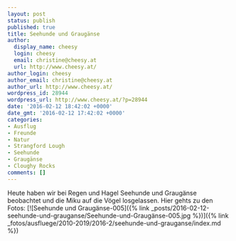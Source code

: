 ```yaml
---
layout: post
status: publish
published: true
title: Seehunde und Graugänse
author:
  display_name: cheesy
  login: cheesy
  email: christine@cheesy.at
  url: http://www.cheesy.at/
author_login: cheesy
author_email: christine@cheesy.at
author_url: http://www.cheesy.at/
wordpress_id: 28944
wordpress_url: http://www.cheesy.at/?p=28944
date: '2016-02-12 18:42:02 +0000'
date_gmt: '2016-02-12 17:42:02 +0000'
categories:
- Ausflug
- Freunde
- Natur
- Strangford Lough
- Seehunde
- Graugänse
- Cloughy Rocks
comments: []
---
```

Heute haben wir bei Regen und Hagel Seehunde und Graugänse beobachtet und die Miku auf die Vögel losgelassen. Hier gehts zu den Fotos:
[![Seehunde und Graugänse-005]({% link _posts/2016-02-12-seehunde-und-grauganse/Seehunde-und-Graugänse-005.jpg %})]({% link _fotos/ausfluege/2010-2019/2016-2/seehunde-und-grauganse/index.md %})
